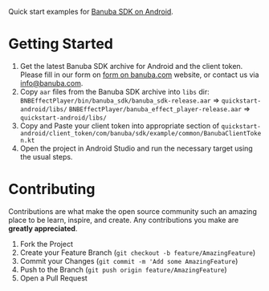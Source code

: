 Quick start examples for [Banuba SDK on Android](https://docs.banuba.com/face-ar-sdk-v1/android/android_overview).

# Getting Started

1. Get the latest Banuba SDK archive for Android and the client token. Please fill in our form on [form on banuba.com](https://www.banuba.com/face-filters-sdk) website, or contact us via [info@banuba.com](mailto:info@banuba.com).
2. Copy `aar` files from the Banuba SDK archive into `libs` dir:
    `BNBEffectPlayer/bin/banuba_sdk/banuba_sdk-release.aar` => `quickstart-android/libs/`
    `BNBEffectPlayer/banuba_effect_player-release.aar` => `quickstart-android/libs/`
3. Copy and Paste your client token into appropriate section of `quickstart-android/client_token/com/banuba/sdk/example/common/BanubaClientToken.kt`
4. Open the project in Android Studio and run the necessary target using the usual steps.

# Contributing

Contributions are what make the open source community such an amazing place to be learn, inspire, and create. Any contributions you make are **greatly appreciated**.

1. Fork the Project
2. Create your Feature Branch (`git checkout -b feature/AmazingFeature`)
3. Commit your Changes (`git commit -m 'Add some AmazingFeature`)
4. Push to the Branch (`git push origin feature/AmazingFeature`)
5. Open a Pull Request
